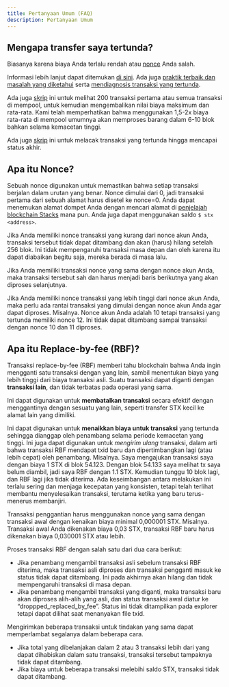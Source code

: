 ```yaml
---
title: Pertanyaan Umum (FAQ)
description: Pertanyaan Umum
---
```


## Mengapa transfer saya tertunda?

Biasanya karena biaya Anda terlalu rendah atau [nonce](#what-is-nonce) Anda salah.

Informasi lebih lanjut dapat ditemukan [di sini](https://www.hiro.so/wallet-faq/why-is-my-stacks-transaction-pending). Ada juga [praktik terbaik dan masalah yang diketahui](https://forum.stacks.org/t/transactions-in-mempool-best-practices-and-known-issues/11659) serta [mendiagnosis transaksi yang tertunda](https://forum.stacks.org/t/diagnosing-pending-transactions/11908).

Ada juga [skrip](https://github.com/citycoins/scripts/blob/main/getnetworkstatus.js) ini untuk melihat 200 transaksi pertama atau semua transaksi di mempool, untuk kemudian mengembalikan nilai biaya maksimum dan rata-rata. Kami telah memperhatikan bahwa menggunakan 1,5-2x biaya rata-rata di mempool umumnya akan memproses barang dalam 6-10 blok bahkan selama kemacetan tinggi.

Ada juga [skrip](https://github.com/citycoins/scripts/blob/main/gettxstatus.js) ini untuk melacak transaksi yang tertunda hingga mencapai status akhir.

## Apa itu Nonce?

Sebuah nonce digunakan untuk memastikan bahwa setiap transaksi berjalan dalam urutan yang benar. Nonce dimulai dari 0, jadi transaksi pertama dari sebuah alamat harus disetel ke nonce=0. Anda dapat menemukan alamat dompet Anda dengan mencari alamat di [penjelajah blockchain Stacks](https://explorer.stacks.co/) mana pun. Anda juga dapat menggunakan saldo `$ stx <address>`.

Jika Anda memiliki nonce transaksi yang kurang dari nonce akun Anda, transaksi tersebut tidak dapat ditambang dan akan (harus) hilang setelah 256 blok. Ini tidak mempengaruhi transaksi masa depan dan oleh karena itu dapat diabaikan begitu saja, mereka berada di masa lalu.

Jika Anda memiliki transaksi nonce yang sama dengan nonce akun Anda, maka transaksi tersebut sah dan harus menjadi baris berikutnya yang akan diproses selanjutnya.

Jika Anda memiliki nonce transaksi yang lebih tinggi dari nonce akun Anda, maka perlu ada rantai transaksi yang dimulai dengan nonce akun Anda agar dapat diproses. Misalnya. Nonce akun Anda adalah 10 tetapi transaksi yang tertunda memiliki nonce 12. Ini tidak dapat ditambang sampai transaksi dengan nonce 10 dan 11 diproses.

## Apa itu Replace-by-fee (RBF)?

Transaksi replace-by-fee (RBF) memberi tahu blockchain bahwa Anda ingin mengganti satu transaksi dengan yang lain, sambil menentukan biaya yang lebih tinggi dari biaya transaksi asli. Suatu transaksi dapat diganti dengan **transaksi lain**, dan tidak terbatas pada operasi yang sama.

Ini dapat digunakan untuk **membatalkan transaksi** secara efektif dengan menggantinya dengan sesuatu yang lain, seperti transfer STX kecil ke alamat lain yang dimiliki.

Ini dapat digunakan untuk **menaikkan biaya untuk transaksi** yang tertunda sehingga dianggap oleh penambang selama periode kemacetan yang tinggi. Ini juga dapat digunakan untuk _mengirim ulang_ transaksi, dalam arti bahwa transaksi RBF mendapat txid baru dan dipertimbangkan lagi (atau lebih cepat) oleh penambang. Misalnya. Saya mengajukan transaksi saya dengan biaya 1 STX di blok 54.123. Dengan blok 54.133 saya melihat tx saya belum diambil, jadi saya RBF dengan 1.1 STX. Kemudian tunggu 10 blok lagi, dan RBF lagi jika tidak diterima. Ada keseimbangan antara melakukan ini terlalu sering dan menjaga kecepatan yang konsisten, tetapi telah terlihat membantu menyelesaikan transaksi, terutama ketika yang baru terus-menerus membanjiri.

Transaksi penggantian harus menggunakan nonce yang sama dengan transaksi awal dengan kenaikan biaya minimal 0,000001 STX. Misalnya. Transaksi awal Anda dikenakan biaya 0,03 STX, transaksi RBF baru harus dikenakan biaya 0,030001 STX atau lebih.

Proses transaksi RBF dengan salah satu dari dua cara berikut:

- Jika penambang mengambil transaksi asli sebelum transaksi RBF diterima, maka transaksi asli diproses dan transaksi pengganti masuk ke status tidak dapat ditambang. Ini pada akhirnya akan hilang dan tidak mempengaruhi transaksi di masa depan.
- Jika penambang mengambil transaksi yang diganti, maka transaksi baru akan diproses alih-alih yang asli, dan status transaksi awal diatur ke “droppped_replaced_by_fee”. Status ini tidak ditampilkan pada explorer tetapi dapat dilihat saat menanyakan file txid.

Mengirimkan beberapa transaksi untuk tindakan yang sama dapat memperlambat segalanya dalam beberapa cara.

- Jika total yang dibelanjakan dalam 2 atau 3 transaksi lebih dari yang dapat dihabiskan dalam satu transaksi, transaksi tersebut tampaknya tidak dapat ditambang.
- Jika biaya untuk beberapa transaksi melebihi saldo STX, transaksi tidak dapat ditambang.
